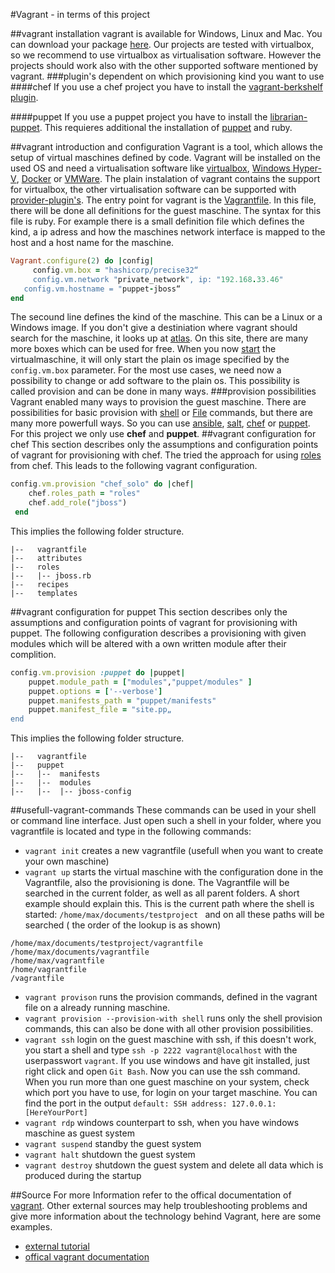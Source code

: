 #Vagrant -  in terms of this project


##vagrant installation
vagrant is available for Windows, Linux and Mac. You can download your package [here](https://www.vagrantup.com/downloads.html). Our projects are tested with virtualbox, so we recommend to use virtualbox as virtualisation software. However the projects should work also with the other supported software mentioned by vagrant. 
###plugin's dependent on which provisioning kind you want to use
####chef
If you use a chef project you have to install the [vagrant-berkshelf plugin](https://github.com/berkshelf/vagrant-berkshelf).

####puppet
If you use a puppet project you have to install the [librarian-puppet](https://github.com/rodjek/librarian-puppet). This requieres additional the installation of [puppet](https://docs.puppetlabs.com/guides/install_puppet/pre_install.html#next-install-puppet) and ruby.



##vagrant introduction and configuration
Vagrant is a tool, which allows the setup of virtual maschines defined by code. Vagrant will be installed on the used OS and need a virtualisation software like [virtualbox](https://www.virtualbox.org/), [Windows Hyper-V](http://windows.microsoft.com/de-de/windows-8/hyper-v-run-virtual-machines), [Docker](https://www.docker.com/) or [VMWare](http://www.vmware.com/de). The plain instalation of vagrant contains the support for virtualbox, the other virtualisation software can be supported with [provider-plugin's](https://docs.vagrantup.com/v2/providers/index.html). The entry point for vagrant is the [Vagrantfile](https://docs.vagrantup.com/v2/vagrantfile/index.html). In this file, there will be done all definitions for the guest maschine. The syntax for this file is ruby. For example there is a small definition file which defines the kind, a ip adress and how the maschines network interface is mapped to the host and a host name for the maschine.
```ruby
Vagrant.configure(2) do |config|
	 config.vm.box = "hashicorp/precise32“
	 config.vm.network "private_network", ip: "192.168.33.46"
   config.vm.hostname = "puppet-jboss“
end
```
The secound line defines the kind of the maschine. This can be a Linux or a Windows image. If you don't give a destiniation where vagrant should search for the maschine, it looks up at [atlas](https://atlas.hashicorp.com/boxes/search). On this site, there are many more boxes which can be used for free. When you now [start](#usefull-Commands) the virtualmaschine, it will only start the plain os image specified by the ```config.vm.box``` parameter. For the most use cases, we need now a possibility to change or add software to the plain os. This possibility is called provision and can be done in many ways. 
###provision possibilities
Vagrant enabled many ways to provision the guest maschine. There are possibilities for basic provision with [shell](https://docs.vagrantup.com/v2/provisioning/shell.html) or [File](https://docs.vagrantup.com/v2/provisioning/file.html) commands, but there are many more powerfull ways. So you can use [ansible](https://docs.vagrantup.com/v2/provisioning/ansible.html), [salt](https://docs.vagrantup.com/v2/provisioning/salt.html), [chef](https://docs.vagrantup.com/v2/provisioning/chef_solo.html) or [puppet](https://docs.vagrantup.com/v2/provisioning/puppet_apply.html). For this project we only use **chef** and **puppet**. 
##vagrant configuration for chef
This section describes only the assumptions and configuration points of vagrant for provisioning with chef. The tried the approach for using [roles]() from chef. This leads to the following vagrant configuration.
```ruby
config.vm.provision "chef_solo" do |chef|
    chef.roles_path = "roles"
    chef.add_role("jboss")
 end
``` 
This implies the following folder structure.

```
|--   vagrantfile
|--   attributes
|--   roles
|--   |-- jboss.rb
|--   recipes
|--   templates
```
 
 
##vagrant configuration for puppet
This section describes only the assumptions and configuration points of vagrant for provisioning with puppet. The following configuration describes a provisioning with given modules which will be altered with a own written module after their complition.
```ruby
config.vm.provision :puppet do |puppet|
    puppet.module_path = ["modules","puppet/modules" ]
    puppet.options = ['--verbose']
    puppet.manifests_path = "puppet/manifests"
    puppet.manifest_file = "site.pp„
end
``` 
This implies the following folder structure.
```
|--   vagrantfile
|--   puppet
|--   |--  manifests
|--   |--  modules
|--   |--  |-- jboss-config
```

##usefull-vagrant-commands
These commands can be used in your shell or command line interface. Just open such a shell in your folder, where you vagrantfile is located and type in the following commands:

* ```vagrant init``` creates a new vagrantfile (usefull when you want to create your own maschine)
* ```vagrant up``` starts the virtual maschine with the configuration done in the Vagrantfile, also the provisioning is done. The Vagrantfile will be searched in the current folder, as well as all parent folders. A short example should explain this. This is the current path where the shell is started:  ```/home/max/documents/testproject ``` and on all these paths will be searched ( the order of the lookup is as shown)
```
/home/max/documents/testproject/vagrantfile
/home/max/documents/vagrantfile
/home/max/vagrantfile
/home/vagrantfile
/vagrantfile
```
* ```vagrant provison``` runs the provision commands, defined in the vagrant file on a already running maschine.
* ```vagrant provision --provision-with shell``` runs only the shell provision commands, this can also be done with all other provision possibilities.
* ```vagrant ssh``` login on the guest maschine with ssh, if this doesn't work, you start a shell and type ```ssh -p 2222 vagrant@localhost``` with the userpasswort ```vagrant```. If you use windows and have git installed, just right click and open ```Git Bash```. Now you can use the ssh command. When you run more than one guest maschine on your system, check which port you have to use, for login on your target maschine. You can find the port in the output  ```default: SSH address: 127.0.0.1:[HereYourPort]```
* ```vagrant rdp``` windows counterpart to ssh, when you have windows maschine as guest system
* ```vagrant suspend``` standby the guest system
* ```vagrant halt``` shutdown the guest system
* ```vagrant destroy``` shutdown the guest system and delete all data which is produced during the startup


##Source
For more Information refer to the offical documentation of [vagrant](https://docs.vagrantup.com/v2/). 
Other external sources may help troubleshooting problems and give more information about the technology behind Vagrant, here are some examples.
* [external tutorial](https://github.com/mitchellh/vagrant)
* [offical vagrant documentation](https://docs.vagrantup.com/v2/)
